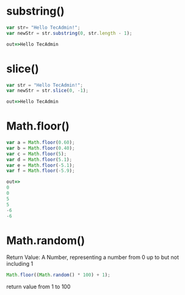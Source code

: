 # substring()

```Javascript
var str= "Hello TecAdmin!";
var newStr = str.substring(0, str.length - 1);

out=>Hello TecAdmin
```
# slice()
```Javascript
var str = "Hello TecAdmin!";
var newStr = str.slice(0, -1);

out=>Hello TecAdmin
```
# Math.floor()
```Javascript
var a = Math.floor(0.60);
var b = Math.floor(0.40);
var c = Math.floor(5);
var d = Math.floor(5.1);
var e = Math.floor(-5.1);
var f = Math.floor(-5.9);

out=>
0
0
5
5
-6
-6
```
# Math.random()
Return Value:	A Number, representing a number from 0 up to but not including 1

```javascript
Math.floor((Math.random() * 100) + 1);
```
return value from 1 to 100
